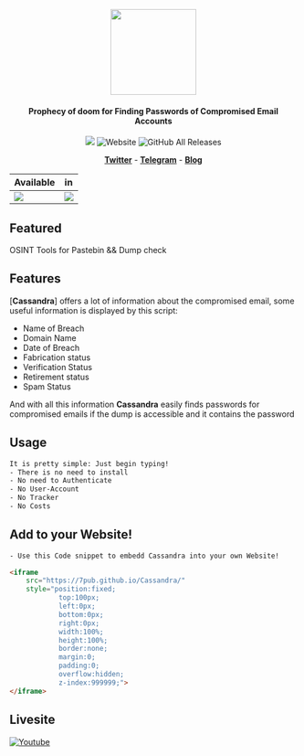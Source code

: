 <p align="center"><img src="https://7pub.github.io/Cassandra/Cassandra.svg" style="width:150px"></p>

<h4 align="center">Prophecy of doom for Finding Passwords of Compromised Email Accounts</h4>

<p align="center">
  <img src="https://img.shields.io/badge/HaveIBeenPwned-v3-blue.svg?style=plastic">
  <img alt="Website" src="https://img.shields.io/website">
  <img alt="GitHub All Releases" src="https://img.shields.io/github/downloads/7pub/Cassandra/total">
</p>

<p align="center">
  <a href="https://#t"><b>Twitter</b></a>
  <span> - </span>
  <a href="https://#"><b>Telegram</b></a>
  <span> - </span>
  <a href="https://cali.run"><b>Blog</b></a>
</p>

| Available                            | in                                   |
|--------------------------------------|--------------------------------------|
| ![](https://#) | ![](https://#) |


## Featured 
OSINT Tools for Pastebin && Dump check

## Features
[**Cassandra**] offers a lot of information about the compromised email, some useful information is displayed by this script:
* Name of Breach
* Domain Name
* Date of Breach
* Fabrication status
* Verification Status
* Retirement status
* Spam Status

And with all this information **Cassandra** easily finds passwords for compromised emails if the dump is accessible and it contains the password



## Usage
```bash
It is pretty simple: Just begin typing!
- There is no need to install
- No need to Authenticate
- No User-Account
- No Tracker
- No Costs


```
## Add to your Website!
```html
- Use this Code snippet to embedd Cassandra into your own Website!

<iframe 
    src="https://7pub.github.io/Cassandra/" 
    style="position:fixed; 
            top:100px; 
            left:0px; 
            bottom:0px; 
            right:0px; 
            width:100%; 
            height:100%; 
            border:none; 
            margin:0; 
            padding:0; 
            overflow:hidden; 
            z-index:999999;">
</iframe>

```

## Livesite
[![Youtube](https://cali.run/cassandra)](https://cali.run/cassandra)
